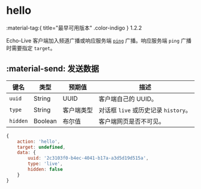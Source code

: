 # hello
:material-tag:{ title="最早可用版本" .color-indigo } <span class="text-version">1.2.2</span>

Echo-Live 客户端加入频道广播或响应服务端 [`ping`](ping.md) 广播。响应服务端 `ping` 广播时需要指定 `target`。

## :material-send: 发送数据
| 键名 | 类型 | 预期值 | 描述 |
| - | - | - | - |
| `uuid` | String | UUID | 客户端自己的 UUID。 |
| `type` | String | 客户端类型 | 对话框 `live` 或历史记录 `history`。 |
| `hidden` | Boolean | 布尔值 | 客户端网页是否不可见。 |

``` javascript title="示例"
{
    action: 'hello',
    target: undefined,
    data: {
        uuid: '2c3103f0-b4ec-4041-b17a-a3d5d19d515a',
        type: 'live',
        hidden: false
    }
}
```